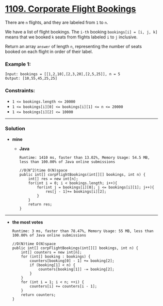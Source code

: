 # [1109. Corporate Flight Bookings](https://leetcode.com/problems/corporate-flight-bookings/)

There are `n` flights, and they are labeled from `1` to `n`.

We have a list of flight bookings.  The `i-th` booking `bookings[i] = [i, j, k]` means that we booked `k` seats from flights labeled `i` to `j` inclusive.

Return an array `answer` of length `n`, representing the number of seats booked on each flight in order of their label.

 

### Example 1:
```
Input: bookings = [[1,2,10],[2,3,20],[2,5,25]], n = 5
Output: [10,55,45,25,25]
``` 

### Constraints:
* `1 <= bookings.length <= 20000`
* `1 <= bookings[i][0] <= bookings[i][1] <= n <= 20000`
* `1 <= bookings[i][2] <= 10000`

---

### Solution
* **mine**
  * **Java**
  
    `Runtime: 1410 ms, faster than 13.02%, Memory Usage: 54.5 MB, less than 100.00% of Java online submissions`
    ```
    //O(N^2)time O(N)space
    public int[] corpFlightBookings(int[][] bookings, int n) {
        int[] res = new int[n];
        for(int i = 0; i < bookings.length; i++){
            for(int j = bookings[i][0]; j <= bookings[i][1]; j++){
                res[j - 1]+= bookings[i][2];
            }
        }
        return res;
    }
    ```
  
---

* **the most votes**
  
  `Runtime: 3 ms, faster than 78.47%, Memory Usage: 55 MB, less than 100.00% of Java online submissions`
  ```
  //O(N)time O(N)space
  public int[] corpFlightBookings(int[][] bookings, int n) {
      int[] counters = new int[n];
      for (int[] booking : bookings) {
          counters[booking[0] - 1] += booking[2];
          if (booking[1] < n) {
              counters[booking[1]] -= booking[2];
          }
      }
      for (int i = 1; i < n; ++i) {
          counters[i] += counters[i - 1];
      }
      return counters;
  }
  ```
